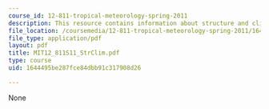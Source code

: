 ```yaml
---
course_id: 12-811-tropical-meteorology-spring-2011
description: This resource contains information about structure and climatology.
file_location: /coursemedia/12-811-tropical-meteorology-spring-2011/1644495be287fce84dbb91c317908d26_MIT12_811S11_StrClim.pdf
file_type: application/pdf
layout: pdf
title: MIT12_811S11_StrClim.pdf
type: course
uid: 1644495be287fce84dbb91c317908d26

---
```

None